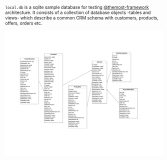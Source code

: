 
`local.db` is a sqlite sample database for testing [@themost-framework](https://github.com/themost-framework) architecture.  It consists of a collection of database objects -tables and views- which describe a common CRM schema with customers, products, offers, orders etc.

![sample database schema screenshot 1](./local_db_schema1.png)
